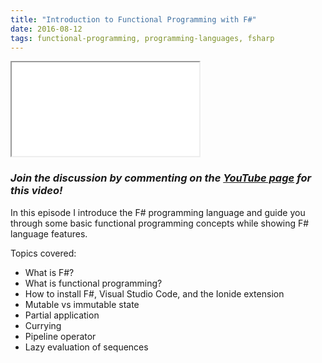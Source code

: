 ```yaml
---
title: "Introduction to Functional Programming with F#"
date: 2016-08-12
tags: functional-programming, programming-languages, fsharp
---
```


<div class="embed-responsive embed-responsive-16by9">
  <iframe class="embed-responsive-item" src="//www.youtube.com/embed/Teak30_pXHk?rel=0" allowfullscreen></iframe>
</div>

### *Join the discussion by commenting on the [YouTube page](https://www.youtube.com/watch?v=Teak30_pXHk) for this video!*

In this episode I introduce the F# programming language and guide you through some basic functional programming concepts while showing F# language features.

Topics covered:

- What is F#?
- What is functional programming?
- How to install F#, Visual Studio Code, and the Ionide extension
- Mutable vs immutable state
- Partial application
- Currying
- Pipeline operator
- Lazy evaluation of sequences
